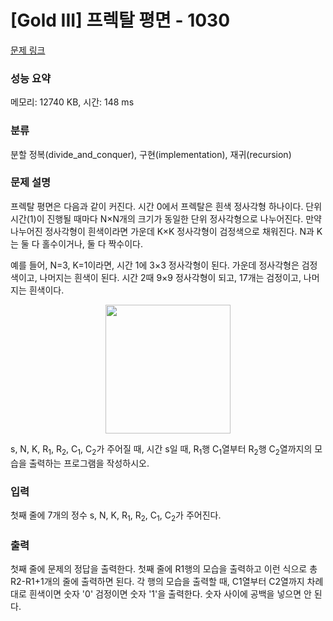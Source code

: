 # [Gold III] 프렉탈 평면 - 1030 

[문제 링크](https://www.acmicpc.net/problem/1030) 

### 성능 요약

메모리: 12740 KB, 시간: 148 ms

### 분류

분할 정복(divide_and_conquer), 구현(implementation), 재귀(recursion)

### 문제 설명

<p>프렉탈 평면은 다음과 같이 커진다. 시간 0에서 프렉탈은 흰색 정사각형 하나이다. 단위 시간(1)이 진행될 때마다 N×N개의 크기가 동일한 단위 정사각형으로 나누어진다. 만약 나누어진 정사각형이 흰색이라면 가운데 K×K 정사각형이 검정색으로 채워진다. N과 K는 둘 다 홀수이거나, 둘 다 짝수이다.</p>

<p>예를 들어, N=3, K=1이라면, 시간 1에 3×3 정사각형이 된다. 가운데 정사각형은 검정색이고, 나머지는 흰색이 된다. 시간 2때 9×9 정사각형이 되고, 17개는 검정이고, 나머지는 흰색이다.</p>

<p style="text-align: center;"><img alt="" src="https://upload.acmicpc.net/209f7362-9252-4bb8-b40d-91e115e42cf3/-/preview/" style="width: 200px; height: 206px;"></p>

<p>s, N, K, R<sub>1</sub>, R<sub>2</sub>, C<sub>1</sub>, C<sub>2</sub>가 주어질 때, 시간 s일 때, R<sub>1</sub>행 C<sub>1</sub>열부터 R<sub>2</sub>행 C<sub>2</sub>열까지의 모습을 출력하는 프로그램을 작성하시오.</p>

### 입력 

 <p>첫째 줄에 7개의 정수 s, N, K, R<sub>1</sub>, R<sub>2</sub>, C<sub>1</sub>, C<sub>2</sub>가 주어진다.</p>

### 출력 

 <p>첫째 줄에 문제의 정답을 출력한다. 첫째 줄에 R1행의 모습을 출력하고 이런 식으로 총 R2-R1+1개의 줄에 출력하면 된다. 각 행의 모습을 출력할 때, C1열부터 C2열까지 차례대로 흰색이면 숫자 '0' 검정이면 숫자 '1'을 출력한다. 숫자 사이에 공백을 넣으면 안 된다.</p>

